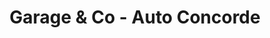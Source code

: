 ---
title: "Garage & Co - Auto Concorde"
url: /marseille/garage-und-co-auto-concorde/
shop: Autowerkstatt
---